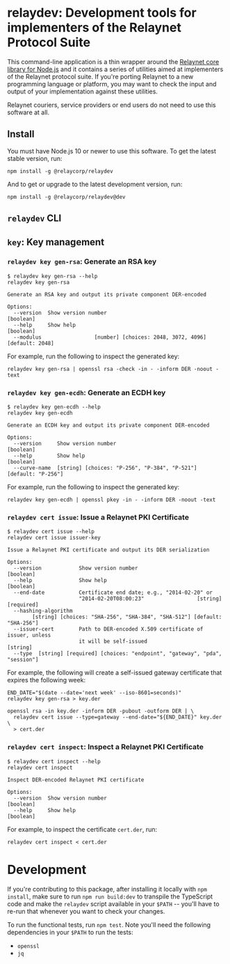 # relaydev: Development tools for implementers of the Relaynet Protocol Suite

This command-line application is a thin wrapper around the [Relaynet core library for Node.js](https://github.com/relaycorp/relaynet-core-js) and it contains a series of utilities aimed at implementers of the Relaynet protocol suite. If you're porting Relaynet to a new programming language or platform, you may want to check the input and output of your implementation against these utilities.

Relaynet couriers, service providers or end users do not need to use this software at all.

## Install

You must have Node.js 10 or newer to use this software. To get the latest stable version, run:

```
npm install -g @relaycorp/relaydev
```

And to get or upgrade to the latest development version, run:

```
npm install -g @relaycorp/relaydev@dev
```

## `relaydev` CLI

## `key`: Key management

### `relaydev key gen-rsa`: Generate an RSA key

```
$ relaydev key gen-rsa --help
relaydev key gen-rsa

Generate an RSA key and output its private component DER-encoded

Options:
  --version  Show version number                                       [boolean]
  --help     Show help                                                 [boolean]
  --modulus                 [number] [choices: 2048, 3072, 4096] [default: 2048]
```

For example, run the following to inspect the generated key:

```
relaydev key gen-rsa | openssl rsa -check -in - -inform DER -noout -text
```

### `relaydev key gen-ecdh`: Generate an ECDH key

```
$ relaydev key gen-ecdh --help
relaydev key gen-ecdh

Generate an ECDH key and output its private component DER-encoded

Options:
  --version     Show version number                                    [boolean]
  --help        Show help                                              [boolean]
  --curve-name  [string] [choices: "P-256", "P-384", "P-521"] [default: "P-256"]
```

For example, run the following to inspect the generated key:

```
relaydev key gen-ecdh | openssl pkey -in - -inform DER -noout -text
```

### `relaydev cert issue`: Issue a Relaynet PKI Certificate

```
$ relaydev cert issue --help
relaydev cert issue issuer-key

Issue a Relaynet PKI certificate and output its DER serialization

Options:
  --version            Show version number                             [boolean]
  --help               Show help                                       [boolean]
  --end-date           Certificate end date; e.g., "2014-02-20" or
                       "2014-02-20T08:00:23"                 [string] [required]
  --hashing-algorithm
        [string] [choices: "SHA-256", "SHA-384", "SHA-512"] [default: "SHA-256"]
  --issuer-cert        Path to DER-encoded X.509 certificate of issuer, unless
                       it will be self-issued                           [string]
  --type  [string] [required] [choices: "endpoint", "gateway", "pda", "session"]
```

For example, the following will create a self-issued gateway certificate that expires the following week:

```
END_DATE="$(date --date='next week' --iso-8601=seconds)"
relaydev key gen-rsa > key.der

openssl rsa -in key.der -inform DER -pubout -outform DER | \
  relaydev cert issue --type=gateway --end-date="${END_DATE}" key.der \
  > cert.der
```

### `relaydev cert inspect`: Inspect a Relaynet PKI Certificate

```
$ relaydev cert inspect --help
relaydev cert inspect

Inspect DER-encoded Relaynet PKI certificate

Options:
  --version  Show version number                                       [boolean]
  --help     Show help                                                 [boolean]
```

For example, to inspect the certificate `cert.der`, run:

```
relaydev cert inspect < cert.der
```

# Development

If you're contributing to this package, after installing it locally with `npm install`, make sure to run `npm run build:dev` to transpile the TypeScript code and make the `relaydev` script available in your `$PATH` -- you'll have to re-run that whenever you want to check your changes.

To run the functional tests, run `npm test`. Note you'll need the following dependencies in your `$PATH` to run the tests:

- `openssl`
- `jq`

